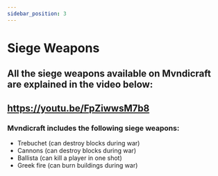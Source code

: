 ```yaml
---
sidebar_position: 3
---
```


# Siege Weapons
## All the siege weapons available on Mvndicraft are explained in the video below:
## https://youtu.be/FpZiwwsM7b8
### Mvndicraft includes the following siege weapons:
- Trebuchet (can destroy blocks during war)
- Cannons (can destroy blocks during war)
- Ballista (can kill a player in one shot)
- Greek fire (can burn buildings during war)
